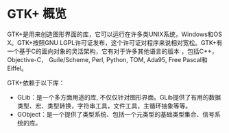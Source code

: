 # GTK+ 概览

GTK+是用来创造图形界面的库，它可以运行在许多类UNIX系统，Windows和OS X。GTK+按照GNU LGPL许可证发布，这个许可证对程序来说相对宽松。GTK+有一个基于C的面向对象的灵活架构，它有对于许多其他语言的版本 ，包括C++，Objective-C， Guile/Scheme, Perl, Python, TOM, Ada95, Free Pascal和Eiffel。 

GTK+依赖于以下库：

* GLib：是一个多方面用途的库, 不仅仅针对图形界面。GLib提供了有用的数据类型、宏、类型转换，字符串工具，文件工具，主循环抽象等等。
* GObject：是一个提供了类型系统、包括一个元类型的基础类型集合、信号系统的库。
